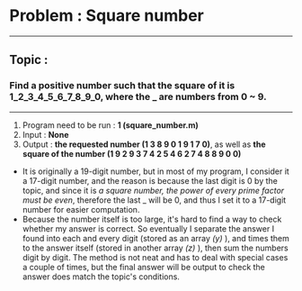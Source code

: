 # Problem : Square number
***
## Topic : 
### Find a positive number such that the square of it is 1_2_3_4_5_6_7_8_9_0, where the _ are numbers from 0 ~ 9.
***
1. Program need to be run : __1 (square_number.m)__
2. Input : __None__
3. Output :  __the requested number (1  3  8  9  0  1  9  1  7  0)__, as well as 
             __the square of the number (1  9  2  9  3  7  4  2  5  4  6  2  7  4  8  8  9  0  0)__

* It is originally a 19-digit number, but in most of my program, I consider it a 17-digit number, and the reason is because the last digit is 0 by the topic, and since it is _a square number, the power of every prime factor must be even_, therefore the last _ will be 0, and thus I set it to a 17-digit number for easier computation.
* Because the number itself is too large, it's hard to find a way to check whether my answer is correct. So eventually I separate the answer I found into each and every digit (stored as an array _(y)_ ), and times them to the answer itself (stored in another array _(z)_ ), then sum the numbers digit by digit. The method is not neat and has to deal with special cases a couple of times, but the final answer will be output to check the answer does match the topic's conditions.
